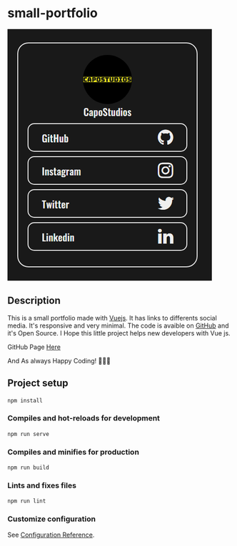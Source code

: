 # small-portfolio 

![Screenshot](src/assets/screenshot1.png)

## Description
This is a small portfolio made with [Vuejs](https://v3.vuejs.org/).
It has links to differents social media. It's responsive and very minimal. The code is avaible on [GitHub](https://github.com/CapoStudios/small-portfolio) and it's Open Source.
I Hope this little project helps new developers with Vue js.

GitHub Page [Here](https://capostudios.github.io/smal-portfolio/)

And As always Happy Coding! 👨‍💻💪 


## Project setup
```
npm install
```

### Compiles and hot-reloads for development
```
npm run serve
```

### Compiles and minifies for production
```
npm run build
```

### Lints and fixes files
```
npm run lint
```

### Customize configuration
See [Configuration Reference](https://cli.vuejs.org/config/).
